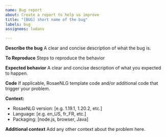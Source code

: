 ```yaml
---
name: Bug report
about: Create a report to help us improve
title: "[BUG] short name of the bug"
labels: bug
assignees: ludans

---
```


**Describe the bug**
A clear and concise description of what the bug is.

**To Reproduce**
Steps to reproduce the behavior

**Expected behavior**
A clear and concise description of what you expected to happen.

**Code**
If applicable, RosaeNLG template code and/or additional code that trigger your problem.

**Context:**
 - RosaeNLG version: [e.g. 1.19.1, 1.20.2, etc.]
 - Language: [e.g. en_US, fr_FR, etc.]
 - Packaging: [node.js, browser, Java]

**Additional context**
Add any other context about the problem here.
